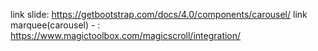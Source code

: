 
link slide: https://getbootstrap.com/docs/4.0/components/carousel/
link marquee(carousel) -  : https://www.magictoolbox.com/magicscroll/integration/


